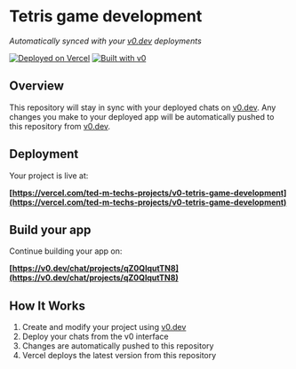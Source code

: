 # Tetris game development

*Automatically synced with your [v0.dev](https://v0.dev) deployments*

[![Deployed on Vercel](https://img.shields.io/badge/Deployed%20on-Vercel-black?style=for-the-badge&logo=vercel)](https://vercel.com/ted-m-techs-projects/v0-tetris-game-development)
[![Built with v0](https://img.shields.io/badge/Built%20with-v0.dev-black?style=for-the-badge)](https://v0.dev/chat/projects/qZ0QlqutTN8)

## Overview

This repository will stay in sync with your deployed chats on [v0.dev](https://v0.dev).
Any changes you make to your deployed app will be automatically pushed to this repository from [v0.dev](https://v0.dev).

## Deployment

Your project is live at:

**[https://vercel.com/ted-m-techs-projects/v0-tetris-game-development](https://vercel.com/ted-m-techs-projects/v0-tetris-game-development)**

## Build your app

Continue building your app on:

**[https://v0.dev/chat/projects/qZ0QlqutTN8](https://v0.dev/chat/projects/qZ0QlqutTN8)**

## How It Works

1. Create and modify your project using [v0.dev](https://v0.dev)
2. Deploy your chats from the v0 interface
3. Changes are automatically pushed to this repository
4. Vercel deploys the latest version from this repository
